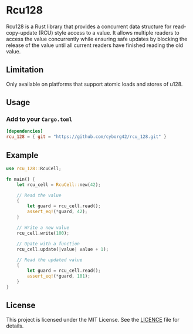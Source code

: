 # Rcu128

Rcu128 is a Rust library that provides a concurrent data structure for read-copy-update (RCU) style access to a value. It allows multiple readers to access the value concurrently while ensuring safe updates by blocking the release of the value until all current readers have finished reading the old value.

## Limitation

Only available on platforms that support atomic loads and stores of u128.

## Usage

### Add to your `Cargo.toml`

```toml
[dependencies]
rcu_128 = { git = "https://github.com/cyborg42/rcu_128.git" }
```

## Example

```rust
use rcu_128::RcuCell;

fn main() {
    let rcu_cell = RcuCell::new(42);

    // Read the value
    {
        let guard = rcu_cell.read();
        assert_eq!(*guard, 42);
    }

    // Write a new value
    rcu_cell.write(100);

    // Upate with a function
    rcu_cell.update(|value| value + 1);

    // Read the updated value
    {
        let guard = rcu_cell.read();
        assert_eq!(*guard, 101);
    }
}
```

## License

This project is licensed under the MIT License. See the [LICENCE](./LICENSE) file for details.
